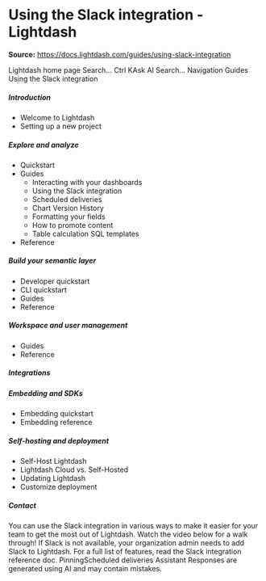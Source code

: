 # Using the Slack integration - Lightdash

**Source:** https://docs.lightdash.com/guides/using-slack-integration

Lightdash home page
Search...
Ctrl KAsk AI
Search...
Navigation
Guides
Using the Slack integration
##### Introduction
  * Welcome to Lightdash
  * Setting up a new project


##### Explore and analyze
  * Quickstart
  * Guides
    * Interacting with your dashboards
    * Using the Slack integration
    * Scheduled deliveries
    * Chart Version History
    * Formatting your fields
    * How to promote content
    * Table calculation SQL templates
  * Reference


##### Build your semantic layer
  * Developer quickstart
  * CLI quickstart
  * Guides
  * Reference


##### Workspace and user management
  * Guides
  * Reference


##### Integrations


##### Embedding and SDKs
  * Embedding quickstart
  * Embedding reference


##### Self-hosting and deployment
  * Self-Host Lightdash
  * Lightdash Cloud vs. Self-Hosted
  * Updating Lightdash
  * Customize deployment


##### Contact


You can use the Slack integration in various ways to make it easier for your team to get the most out of Lightdash. Watch the video below for a walk through! If Slack is not available, your organization admin needs to add Slack to Lightdash. For a full list of features, read the Slack integration reference doc.
PinningScheduled deliveries
Assistant
Responses are generated using AI and may contain mistakes.


